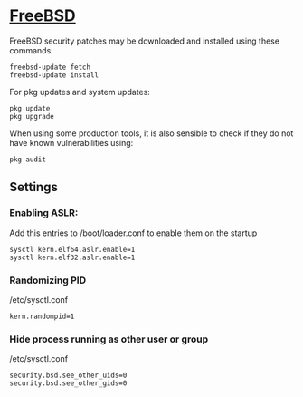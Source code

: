 # [FreeBSD](https://www.freebsd.org)

FreeBSD security patches may be downloaded and installed using these commands:
```
freebsd-update fetch
freebsd-update install
```

For pkg updates and system updates:
```
pkg update
pkg upgrade
```

When using some production tools, it is also sensible to check if they do not have known vulnerabilities using:
```
pkg audit
```

## Settings

### Enabling ASLR:
Add this entries to /boot/loader.conf to enable them on the startup
```
sysctl kern.elf64.aslr.enable=1
sysctl kern.elf32.aslr.enable=1
```

### Randomizing PID
/etc/sysctl.conf
```
kern.randompid=1
```

### Hide process running as other user or group
/etc/sysctl.conf
```
security.bsd.see_other_uids=0
security.bsd.see_other_gids=0
```

